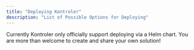 ```yaml
---
title: "Deploying Kontroler"
description: "List of Possible Options for Deploying"
---
```


Currently Kontroler only officially support deploying via a Helm chart. You are more than welcome to create and share your own solution!